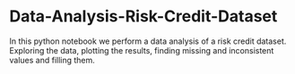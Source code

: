 # Data-Analysis-Risk-Credit-Dataset
In this python notebook we perform a data analysis of a risk credit dataset. Exploring the data, plotting the results, finding missing and inconsistent values and filling them.
